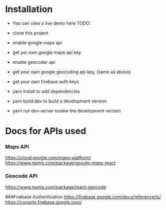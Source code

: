 # Installation
- You can view a live demo here TODO:

- clone this project
- enable google maps api
- get yor own google maps api key
- enable geocoder api
- get your own google geocoding api key, (same as above)
- get your own firebase auth keys
- yarn install to add dependencies
- yarn build:dev to build a development version
- yarn run dev-server toview the development version

# Docs for APIs used

### Maps API
https://cloud.google.com/maps-platform/
https://www.npmjs.com/package/google-maps-react

### Geocode API

https://www.npmjs.com/package/react-geocode

###Firebase Authentication
https://firebase.google.com/docs/reference/js/
https://console.firebase.google.com/


